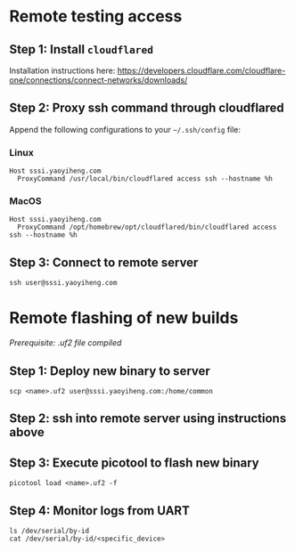 # Remote testing access

## Step 1: Install `cloudflared`

Installation instructions here: https://developers.cloudflare.com/cloudflare-one/connections/connect-networks/downloads/

## Step 2: Proxy ssh command through cloudflared

Append the following configurations to your `~/.ssh/config` file:

### Linux

```
Host sssi.yaoyiheng.com
  ProxyCommand /usr/local/bin/cloudflared access ssh --hostname %h
```

### MacOS

```
Host sssi.yaoyiheng.com
  ProxyCommand /opt/homebrew/opt/cloudflared/bin/cloudflared access ssh --hostname %h
```

## Step 3: Connect to remote server

```
ssh user@sssi.yaoyiheng.com
```

# Remote flashing of new builds

*Prerequisite: .uf2 file compiled*

## Step 1: Deploy new binary to server

```
scp <name>.uf2 user@sssi.yaoyiheng.com:/home/common
```

## Step 2: ssh into remote server using instructions above

## Step 3: Execute picotool to flash new binary

```
picotool load <name>.uf2 -f
```

## Step 4: Monitor logs from UART

```
ls /dev/serial/by-id
cat /dev/serial/by-id/<specific_device>
```


